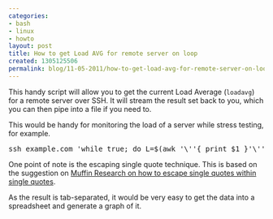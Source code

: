 ```yaml
---
categories:
- bash
- linux
- howto
layout: post
title: How to get Load AVG for remote server on loop
created: 1305125506
permalink: blog/11-05-2011/how-to-get-load-avg-for-remote-server-on-loop
---
```

<p>This handy script will allow you to get the current Load Average (<code>loadavg</code>) for a remote server over SSH. It will stream the result set back to you, which you can then pipe into a file if you need to.</p>
<p>This would be handy for monitoring the load of a server while stress testing, for example.</p>
<div><!--break--></div>
<pre language="bash">
ssh example.com 'while true; do L=$(awk '\''{ print $1 }'\''  /proc/loadavg); D=$(date +%H:%M:%S); echo -e "$D\t$L"; sleep 1; done'
</pre>
<p>One point of note is the escaping single quote technique. This is based on the suggestion on <a href="http://muffinresearch.co.uk/archives/2007/01/30/bash-single-quotes-inside-of-single-quoted-strings/">Muffin Research on how to escape single quotes within single quotes</a>.</p>
<p>As the result is tab-separated, it would be very easy to get the data into a spreadsheet and generate a graph of it.</p>
